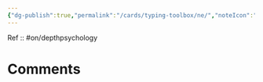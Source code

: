 ```yaml
---
{"dg-publish":true,"permalink":"/cards/typing-toolbox/ne/","noteIcon":"","created":"2023-02-26T21:05:12.221+01:00","updated":"2023-04-08T13:31:09.361+02:00"}
---
```


Ref :: 
#on/depthpsychology 

# Comments 
<script src="https://utteranc.es/client.js"
        repo="Heart4sides/Comment_Section"
        issue-term="pathname"
        theme="gruvbox-dark"
        crossorigin="anonymous"
        async>
</script>